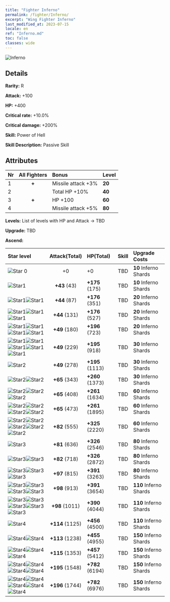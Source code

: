```yaml
---
title: "Fighter Inferno"
permalink: /fighter/Inferno/
excerpt: "Wing Fighter Inferno"
last_modified_at: 2023-07-15
locale: en
ref: "Inferno.md"
toc: false
classes: wide
---
```



 ![Inferno](/images/ship/fj_img4.png)

## Details

 **Rarity:** R 

 **Attack:** +100

 **HP:** +400

 **Critical rate:** +10.0%

 **Critical damage:** +200%

 **Skill:** Power of Hell

 **Skill Description:**  Passive Skill

## Attributes

  |  Nr | All Fighters | Bonus | Level |
  |:----|:-------------:|:--------------------|:--------|
  | 1  | **+**  | Missile attack +3%  | **20** |
  | 2  |   | Total HP +10%  | **40** |
  | 3  | **+**  | HP +100  | **60** |
  | 4  |   | Missile attack +5%  | **80** |


 **Levels:**  List of levels with HP and Attack -> TBD

 **Upgrade:**  TBD

 **Ascend:**  

  |  Star level | Attack(Total) | HP(Total) |  Skill | Upgrade Costs |
  |:------|:----:|:------|:-------:|:-------------------|
  | ![Star 0](/images/s0.png)  | +0  | +0  | TBD  | **10** Inferno Shards |
  | ![Star1](/images/s1.png)  | **+43** (43)  | **+175** (175)  | TBD  | **10** Inferno Shards |
  | ![Star1](/images/s1.png)![Star1](/images/s1.png)  | **+44** (87)  | **+176** (351)  | TBD  | **20** Inferno Shards |
  | ![Star1](/images/s1.png)![Star1](/images/s1.png)![Star1](/images/s1.png)  | **+44** (131)  | **+176** (527)  | TBD  | **20** Inferno Shards |
  | ![Star1](/images/s1.png)![Star1](/images/s1.png)![Star1](/images/s1.png)![Star1](/images/s1.png)  | **+49** (180)  | **+196** (723)  | TBD  | **20** Inferno Shards |
  | ![Star1](/images/s1.png)![Star1](/images/s1.png)![Star1](/images/s1.png)![Star1](/images/s1.png)![Star1](/images/s1.png)  | **+49** (229)  | **+195** (918)  | TBD  | **30** Inferno Shards |
  | ![Star2](/images/s2.png)  | **+49** (278)  | **+195** (1113)  | TBD  | **30** Inferno Shards |
  | ![Star2](/images/s2.png)![Star2](/images/s2.png)  | **+65** (343)  | **+260** (1373)  | TBD  | **30** Inferno Shards |
  | ![Star2](/images/s2.png)![Star2](/images/s2.png)![Star2](/images/s2.png)  | **+65** (408)  | **+261** (1634)  | TBD  | **60** Inferno Shards |
  | ![Star2](/images/s2.png)![Star2](/images/s2.png)![Star2](/images/s2.png)![Star2](/images/s2.png)  | **+65** (473)  | **+261** (1895)  | TBD  | **60** Inferno Shards |
  | ![Star2](/images/s2.png)![Star2](/images/s2.png)![Star2](/images/s2.png)![Star2](/images/s2.png)![Star2](/images/s2.png)  | **+82** (555)  | **+325** (2220)  | TBD  | **60** Inferno Shards |
  | ![Star3](/images/s3.png)  | **+81** (636)  | **+326** (2546)  | TBD  | **80** Inferno Shards |
  | ![Star3](/images/s3.png)![Star3](/images/s3.png)  | **+82** (718)  | **+326** (2872)  | TBD  | **80** Inferno Shards |
  | ![Star3](/images/s3.png)![Star3](/images/s3.png)![Star3](/images/s3.png)  | **+97** (815)  | **+391** (3263)  | TBD  | **80** Inferno Shards |
  | ![Star3](/images/s3.png)![Star3](/images/s3.png)![Star3](/images/s3.png)![Star3](/images/s3.png)  | **+98** (913)  | **+391** (3654)  | TBD  | **110** Inferno Shards |
  | ![Star3](/images/s3.png)![Star3](/images/s3.png)![Star3](/images/s3.png)![Star3](/images/s3.png)![Star3](/images/s3.png)  | **+98** (1011)  | **+390** (4044)  | TBD  | **110** Inferno Shards |
  | ![Star4](/images/s4.png)  | **+114** (1125)  | **+456** (4500)  | TBD  | **110** Inferno Shards |
  | ![Star4](/images/s4.png)![Star4](/images/s4.png)  | **+113** (1238)  | **+455** (4955)  | TBD  | **150** Inferno Shards |
  | ![Star4](/images/s4.png)![Star4](/images/s4.png)![Star4](/images/s4.png)  | **+115** (1353)  | **+457** (5412)  | TBD  | **150** Inferno Shards |
  | ![Star4](/images/s4.png)![Star4](/images/s4.png)![Star4](/images/s4.png)![Star4](/images/s4.png)  | **+195** (1548)  | **+782** (6194)  | TBD  | **150** Inferno Shards |
  | ![Star4](/images/s4.png)![Star4](/images/s4.png)![Star4](/images/s4.png)![Star4](/images/s4.png)![Star4](/images/s4.png)  | **+196** (1744)  | **+782** (6976)  | TBD  | **150** Inferno Shards |

